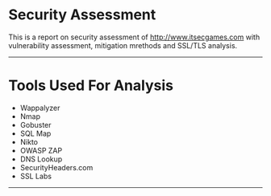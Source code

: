 # Security Assessment
This is a report on security assessment of http://www.itsecgames.com with vulnerability assessment, mitigation mrethods and SSL/TLS analysis.

---

# Tools Used For Analysis
 * Wappalyzer
 * Nmap
 * Gobuster
 * SQL Map
 * Nikto
 * OWASP ZAP
 * DNS Lookup
 * SecurityHeaders.com
 * SSL Labs

---
